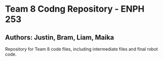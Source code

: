 # Team 8 Codng Repository - ENPH 253
## Authors: Justin, Bram, Liam, Maika
Repository for Team 8 code files, including intermediate files and final robot code.

